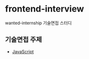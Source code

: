 # frontend-interview

wanted-internship 기술면접 스터디

## 기술면접 주제

- [JavaScript](./JavaScript/READMD.md)
